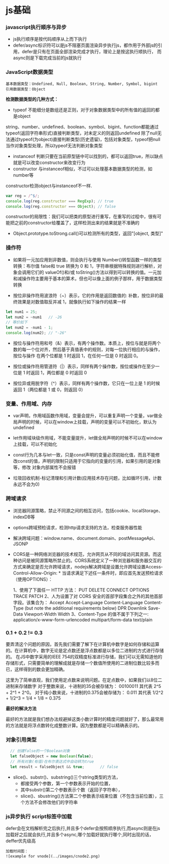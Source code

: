 # js基础

### javascript执行顺序与异步
* js执行顺序是按代码顺序从上而下执行
* defer/async标识符可以是js不阻塞页面渲染异步执行js，都作用于外部js的引用，defer是只有在页面全部渲染完成才执行，理论上是按这执行顺执行，
  而async则是下载完成当前的js就执行

### JavaScript数据类型

    基本数据类型：Undefined, Null, Boolean, String, Number, Symbol, bigint
    引用数据类型：Object

**检测数据类型的几种方式：**

- typeof 不能细分是数组还是正则，对于对象数据类型中的所有值的返回的都是object

string、number、undefined、boolean、symbol、bigint、function都能通过typeof(返回字符串形式)直接判断类型，对未定义的则返回undefined
除了null无法通过typeof(为object)直接判断类型(历史遗留)，包括对象类型，typeof把null当作对象类型处理，所以typeof无法判断对象类型

- instanceof  判断只要在当前原型链中可以找到的，都可以返回true，所以缺点就是可以改变constructor来改变行为
- constructor  与instanceof相似，不过可以处理基本数据类型的检测，如number等

constructor检测object与instanceof不一样.

``` js
var reg = /^$/;
console.log(reg.constructor === RegExp); // true
console.log(reg.constructor === Object); // false
```
constructor的局限性：我们可以把类的原型进行重写，在重写的过程中，很有可能把之前的constructor给覆盖了，这样检测出来的结果就是不准确的

- Object.prototype.toStrong.call()可以检测所有的类型，返回"[object, 类型]"

### 操作符
* 如果将一元加应用到非数值，则会执行与使用 Number()转型函数一样的类型转换：布尔值 false和 true 转换为 0 和 1，字符串根据特殊规则进行解析，对象会调用它们的 valueOf()和/或 toString()方法以得到可以转换的值。一元加和减操作符主要用于基本的算术，但也可以像上面的例子那样，用于数据类型转换

* 按位非操作符用波浪符（~）表示，它的作用是返回数值的: 补数，按位非的最终效果是对数值取反并减 1，就像执行如下操作的结果一样
```js
let num1 = 25;
let num2 = ~num1   // -26
// 等价如下
let num2 = -num1 - 1;
console.log(num2); // "-26"
```

* 按位与操作符用和号（&）表示，有两个操作数。本质上，按位与就是将两个数的每一个位对齐，然后基于真值表中的规则，对每一位执行相应的与操作，按位与操作 在两个位都是 1 时返回 1，在任何一位是 0 时返回 0。

* 按位或操作符用管道符（|）表示，同样有两个操作数，按位或操作在至少一位是 1 时返回 1，两位都是 0 时返回 0

* 按位异或用脱字符（^）表示，同样有两个操作数，它只在一位上是 1 的时候返回 1（两位都是 1 或 0，则返回 0）


### 变量、作用域、内存

* var声明，作用域函数作用域，变量会提升，可以重复声明一个变量，var做全局声明的时候，可以在window上挂载，声明的变量可以不初始化，默认为undefined
* let作用域块级作用域，不能变量提升，let做全局声明的时候不可以在window上挂载，可以不初始化
* const行为几本与let一致，只是const声明的变量必须初始化值，而且不能修改const的值，声明的限制只适用于它指向的变量的引用，如果引用的是对象等，修改
  对象内部属性不会报错

* 垃圾回收机制-标记清理和引用计数(应用技术存在问题，比如循环引用，计数永远不会为0)


### 跨域请求
* 浏览器同源策略，禁止不同源之间的相互访问，包括cookie、localStorage、indexDB等
* options跨域预检请求，检测http请求支持的方法，检查服务器性能
* 解决跨域问题：window.name、document.domain、postMessageApi、JSONP
* CORS是一种网络浏览器的技术规范，允许网页从不同的域访问其资源。而这种访问是被同源策略所禁止的。CORS系统定义了一种浏览器和服务器交互的方式来确定是否允许跨域请求，nodejs解决跨域是设置允许跨域设置Access-Control-Allow-Origin: *
当请求满足下述任一条件时，即应首先发送预检请求（使用OPTIONS）：

    1、使用了下面任一 HTTP 方法：
    PUT
    DELETE
    CONNECT
    OPTIONS
    TRACE
    PATCH
    2、人为设置了对 CORS 安全的首部字段集合之外的其他首部字段。该集合为：
    Accept
    Accept-Language
    Content-Language
    Content-Type (but note the additional requirements below)
    DPR
    Downlink
    Save-Data
    Viewport-Width
    Width
    3、Content-Type 的值不属于下列之一:
    application/x-www-form-urlencoded
    multipart/form-data
    text/plain

### 0.1 + 0.2 != 0.3

要弄清这个问题的原因，首先我们需要了解下在计算机中数字是如何存储和运算的。在计算机中，数字无论是定点数还是浮点数都是以多位二进制的方式进行存储的。
在JS中数字采用的IEEE 754的双精度标准进行存储，我们可以无需知道他的存储形式，只需要简单的理解成就是存储一个数值所使用的二进制位数比较多而已，这样得到的数会更加精确。

这里为了简单直观，我们使用定点数来说明问题。在定点数中，如果我们以8位二进制来存储数字
对于整数来说，十进制的35会被存储为： 00100011 其代表 2^5 + 2^1 + 2^0。
对于纯小数来说，十进制的0.375会被存储为： 0.011 其代表 1/2^2 + 1/2^3 = 1/4 + 1/8 = 0.375

**最好的解决方法**

最好的方法就是我们想办法规避掉这类小数计算时的精度问题就好了，那么最常用的方法就是将浮点数转化成整数计算。因为整数都是可以精确表示的。


### 对象引用类型
```js
  // 创建false的一个Boolean对象
  let falseObject = new Boolean(false);
  // 所有对象(有值)在布尔表达式中自动转为true
  let result = falseObject && true;       // false
```

- slice()、substr()、substring()三个string类型的方法，
    * 都接受两个参数，第一个参数表示开始的位置，
    * 其中substr()第二个参数表示个数（返回子字符串），
    * slice()、sbustring()方法第二个参数表示结束位置（不包含当前位置），三个方法不会修改他们的字符串

### js异步执行 script标签中加载
  defer会在文档解析完之后执行,并且多个defer会按照顺序执行,而async则是在js加载好之后就会执行,并且多个async,哪个加载好就执行哪个,同时出现的话，deffer优先级高

    加载时间图：
    ![example for vnode](../images/cnode2.png)

